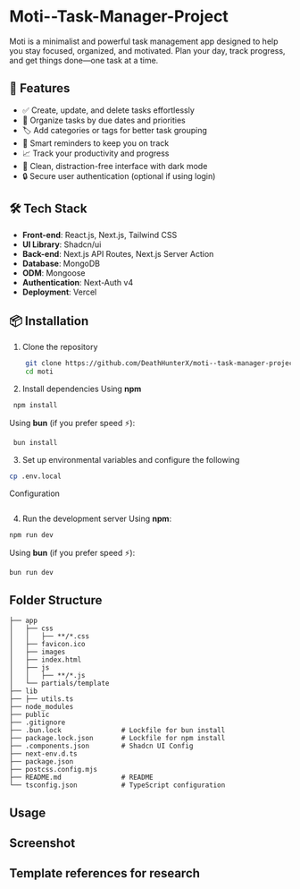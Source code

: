# Moti--Task-Manager-Project

Moti is a minimalist and powerful task management app designed to help you stay focused, organized, and motivated. Plan your day, track progress, and get things done—one task at a time.

## 🚀 Features

-   ✅ Create, update, and delete tasks effortlessly
-   📅 Organize tasks by due dates and priorities
-   🏷️ Add categories or tags for better task grouping
-   🔔 Smart reminders to keep you on track
-   📈 Track your productivity and progress
-   🌙 Clean, distraction-free interface with dark mode
-   🔒 Secure user authentication (optional if using login)

## 🛠️ Tech Stack

-   **Front-end**: React.js, Next.js, Tailwind CSS
-   **UI Library**: Shadcn/ui
-   **Back-end**: Next.js API Routes, Next.js Server Action
-   **Database**: MongoDB
-   **ODM**: Mongoose
-   **Authentication**: Next-Auth v4
-   **Deployment**: Vercel

## 📦 Installation

1. Clone the repository

```bash
    git clone https://github.com/DeathHunterX/moti--task-manager-project.git
    cd moti
```

2. Install dependencies
   Using **npm**

```bash
 npm install
```

Using **bun** (if you prefer speed ⚡):

```bash
 bun install
```

3. Set up environmental variables and configure the following

```bash
cp .env.local
```

Configuration

```

```

4. Run the development server
   Using **npm**:

```bash
npm run dev
```

Using **bun** (if you prefer speed ⚡):

```bash
bun run dev
```

## Folder Structure

```
├── app
│   ├── css
│   │   ├── **/*.css
│   ├── favicon.ico
│   ├── images
│   ├── index.html
│   ├── js
│   │   ├── **/*.js
│   └── partials/template
├── lib
├── ├── utils.ts
├── node_modules
├── public
├── .gitignore
├── .bun.lock               # Lockfile for bun install
├── package.lock.json       # Lockfile for npm install
├── .components.json        # Shadcn UI Config
├── next-env.d.ts
├── package.json
├── postcss.config.mjs
├── README.md               # README
└── tsconfig.json           # TypeScript configuration
```

## Usage

## Screenshot

## Template references for research
